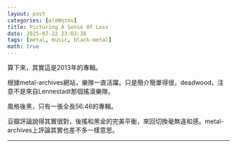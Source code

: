 ```yaml
---
layout: post
categories: [αἰσθητόν]
title: Picturing A Sense Of Loss
date: 2025-07-22 23:03:38
tags: [metal, music, black-metal]
math: true
---
```


算下來，其實這是2013年的專輯。

根據metal-archives網站，樂隊一直活躍。只是簡介簡單得很，deadwood，注意不是來自Lennestadt那個搖滾樂隊。

風格後黑，只有一張全長56:46的專輯。

豆瓣評論說得其實很對，後搖和黑金的完美平衡，來回切換毫無違和感。metal-archives上評論其實也差不多一樣意思。





--------





